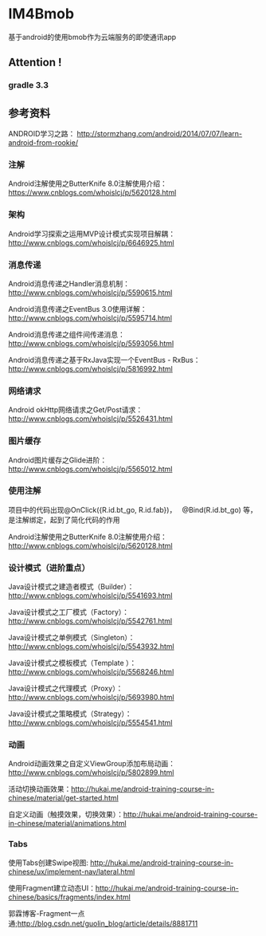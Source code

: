 # IM4Bmob
基于android的使用bmob作为云端服务的即使通讯app

## Attention !

### gradle 3.3

## 参考资料

ANDROID学习之路： http://stormzhang.com/android/2014/07/07/learn-android-from-rookie/

### 注解

Android注解使用之ButterKnife 8.0注解使用介绍：https://www.cnblogs.com/whoislcj/p/5620128.html

### 架构

Android学习探索之运用MVP设计模式实现项目解耦：http://www.cnblogs.com/whoislcj/p/6646925.html

### 消息传递

Android消息传递之Handler消息机制：http://www.cnblogs.com/whoislcj/p/5590615.html

Android消息传递之EventBus 3.0使用详解：http://www.cnblogs.com/whoislcj/p/5595714.html

Android消息传递之组件间传递消息：http://www.cnblogs.com/whoislcj/p/5593056.html

Android消息传递之基于RxJava实现一个EventBus - RxBus：http://www.cnblogs.com/whoislcj/p/5816992.html

### 网络请求

Android okHttp网络请求之Get/Post请求：http://www.cnblogs.com/whoislcj/p/5526431.html

### 图片缓存

Android图片缓存之Glide进阶：http://www.cnblogs.com/whoislcj/p/5565012.html

### 使用注解

项目中的代码出现@OnClick({R.id.bt_go, R.id.fab})，   @Bind(R.id.bt_go) 等，是注解绑定，起到了简化代码的作用

Android注解使用之ButterKnife 8.0注解使用介绍：http://www.cnblogs.com/whoislcj/p/5620128.html

### 设计模式（进阶重点）

Java设计模式之建造者模式（Builder）：http://www.cnblogs.com/whoislcj/p/5541693.html

Java设计模式之工厂模式（Factory）：http://www.cnblogs.com/whoislcj/p/5542761.html

Java设计模式之单例模式（Singleton）：http://www.cnblogs.com/whoislcj/p/5543932.html

Java设计模式之模板模式（Template ）：http://www.cnblogs.com/whoislcj/p/5568246.html

Java设计模式之代理模式（Proxy）：http://www.cnblogs.com/whoislcj/p/5693980.html

Java设计模式之策略模式（Strategy）：http://www.cnblogs.com/whoislcj/p/5554541.html

### 动画

Android动画效果之自定义ViewGroup添加布局动画：http://www.cnblogs.com/whoislcj/p/5802899.html

活动切换动画效果：http://hukai.me/android-training-course-in-chinese/material/get-started.html

自定义动画（触摸效果，切换效果）：http://hukai.me/android-training-course-in-chinese/material/animations.html

### Tabs
使用Tabs创建Swipe视图: http://hukai.me/android-training-course-in-chinese/ux/implement-nav/lateral.html

使用Fragment建立动态UI：http://hukai.me/android-training-course-in-chinese/basics/fragments/index.html

郭霖博客-Fragment一点通;http://blog.csdn.net/guolin_blog/article/details/8881711


